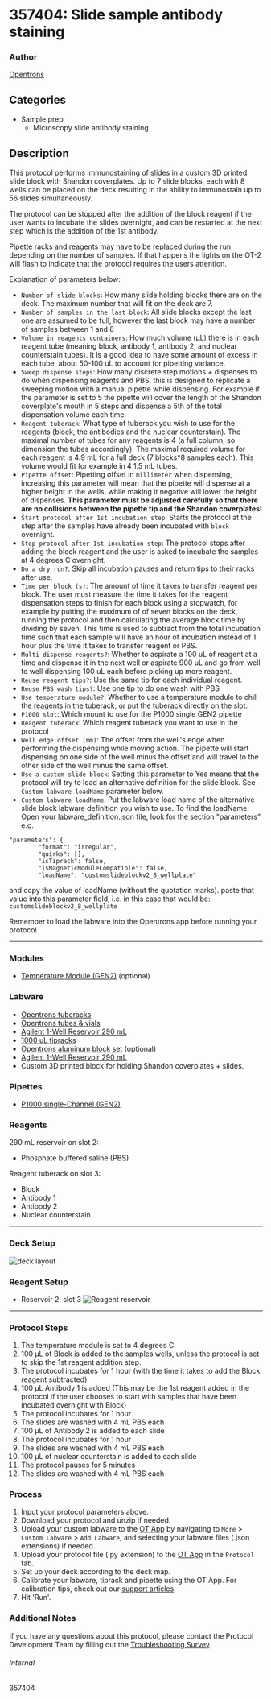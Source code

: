 # 357404: Slide sample antibody staining

### Author
[Opentrons](https://opentrons.com/)

## Categories
* Sample prep
	* Microscopy slide antibody staining

## Description
This protocol performs immunostaining of slides in a custom 3D printed slide block with Shandon coverplates.
Up to 7 slide blocks, each with 8 wells can be placed on the deck resulting in the ability to immunostain up to 56 slides simultaneously.

The protocol can be stopped after the addition of the block reagent if the user wants to incubate the slides overnight, and can be restarted at the next step which is the addition of the 1st antibody.

Pipette racks and reagents may have to be replaced during the run depending on the number of samples. If that happens the lights on the OT-2 will flash to indicate that the protocol requires the users attention.

Explanation of parameters below:
* `Number of slide blocks`: How many slide holding blocks there are on the deck. The maximum number that will fit on the deck are 7.
* `Number of samples in the last block`: All slide blocks except the last one are assumed to be full, however the last block may have a number of samples between 1 and 8
* `Volume in reagents containers`: How much volume (µL) there is in each reagent tube (meaning block, antibody 1, antibody 2, and nuclear counterstain tubes). It is a good idea to have some amount of excess in each tube, about 50-100 uL to account for pipetting variance.
* `Sweep dispense steps`: How many discrete step motions + dispenses to do when dispensing reagents and PBS, this is designed to replicate a sweeping motion with a manual pipette while dispensing. For example if the parameter is set to 5 the pipette will cover the length of the Shandon coverplate's mouth in 5 steps and dispense a 5th of the total dispensation volume each time.
* `Reagent tuberack`: What type of tuberack you wish to use for the reagents (block, the antibodies and the nuclear counterstain). The maximal number of tubes for any reagents is 4 (a full column, so dimension the tubes accordingly). The maximal required volume for each reagent is 4.9 mL for a full deck (7 blocks*8 samples each). This volume would fit for example in 4 1.5 mL tubes.
* `Pipette offset`: Pipetting offset in `millimeter` when dispensing, increasing this parameter will mean that the pipette will dispense at a higher height in the wells, while making it negative will lower the height of dispenses. **This parameter must be adjusted carefully so that there are no collisions between the pipette tip and the Shandon coverplates!**
* `Start protocol after 1st incubation step`: Starts the protocol at the step after the samples have already been incubated with `block` overnight.
* `Stop protocol after 1st incubation step`: The protocol stops after adding the block reagent and the user is asked to incubate the samples at 4 degrees C overnight.
* `Do a dry run?`: Skip all incubation pauses and return tips to their racks after use.
* `Time per block (s)`: The amount of time it takes to transfer reagent per block. The user must measure the time it takes for the reagent dispensation steps to finish for each block using a stopwatch, for example by putting the maximum of of seven blocks on the deck, running the protocol and then calculating the average block time by dividing by seven. This time is used to subtract from the total incubation time such that each sample will have an hour of incubation instead of 1 hour plus the time it takes to transfer reagent or PBS.
* `Multi-dispense reagents?`: Whether to aspirate a 100 uL of reagent at a time and dispense it in the next well or aspirate 900 uL and go from well to well dispensing 100 uL each before picking up more reagent.
* `Reuse reagent tips?`: Use the same tip for each individual reagent.
* `Reuse PBS wash tips?`: Use one tip to do one wash with PBS
* `Use temperature module?`: Whether to use a temperature module to chill the reagents in the tuberack, or put the tuberack directly on the slot.
* `P1000 slot`: Which mount to use for the P1000 single GEN2 pipette
* `Reagent tuberack`: Which reagent tuberack you want to use in the protocol
* `Well edge offset (mm)`: The offset from the well's edge when performing the dispensing while moving action. The pipette will start dispensing on one side of the well minus the offset and will travel to the other side of the well minus the same offset.
* `Use a custom slide block`: Setting this parameter to Yes means that the protocol will try to load an alternative definition for the slide block. See `Custom labware loadName` parameter below.
* `Custom labware loadName`: Put the labware load name of the alternative slide block labware definition you wish to use. To find the loadName: Open your labware_definition.json file, look for the section "parameters"
e.g.
```
"parameters": {
		"format": "irregular",
		"quirks": [],
		"isTiprack": false,
		"isMagneticModuleCompatible": false,
		"loadName": "customslideblockv2_8_wellplate"
```
and copy the value of loadName (without the quotation marks). paste that value into this parameter field, i.e. in this case that would be: `customslideblockv2_8_wellplate`

Remember to load the labware into the Opentrons app before running your protocol

---

### Modules
* [Temperature Module (GEN2)](https://shop.opentrons.com/collections/hardware-modules/products/tempdeck) (optional)

### Labware
* [Opentrons tuberacks](https://shop.opentrons.com/4-in-1-tube-rack-set/)
* [Opentrons tubes & vials](https://shop.opentrons.com/consumables/)
* [Agilent 1-Well Reservoir 290 mL](https://labware.opentrons.com/agilent_1_reservoir_290ml)
* [1000 uL tipracks](https://shop.opentrons.com/opentrons-1000-l-tips/)
* [Opentrons aluminum block set](https://shop.opentrons.com/aluminum-block-set/) (optional)
* [Agilent 1-Well Reservoir 290 mL](https://labware.opentrons.com/agilent_1_reservoir_290ml)
* Custom 3D printed block for holding Shandon coverplates + slides.

### Pipettes
* [P1000 single-Channel (GEN2)](https://shop.opentrons.com/single-channel-electronic-pipette-p20/)

### Reagents
290 mL reservoir on slot 2:
* Phosphate buffered saline (PBS)

Reagent tuberack on slot 3:
* Block
* Antibody 1
* Antibody 2
* Nuclear counterstain

---

### Deck Setup
![deck layout](https://opentrons-protocol-library-website.s3.amazonaws.com/custom-README-images/357404/deck.jpg)

### Reagent Setup
* Reservoir 2: slot 3
![Reagent reservoir](https://opentrons-protocol-library-website.s3.amazonaws.com/custom-README-images/357404/reagent_tuberack.jpg)

---

### Protocol Steps
1. The temperature module is set to 4 degrees C.
2. 100 µL of Block is added to the samples wells, unless the protocol is set to skip the 1st reagent addition step.
3. The protocol incubates for 1 hour (with the time it takes to add the Block reagent subtracted)
4. 100 µL Antibody 1 is added (This may be the 1st reagent added in the protocol if the user chooses to start with samples that have been incubated overnight with Block)
5. The protocol incubates for 1 hour
6. The slides are washed with 4 mL PBS each
7. 100 µL of Antibody 2 is added to each slide
8. The protocol incubates for 1 hour
9.  The slides are washed with 4 mL PBS each
10. 100 µL of nuclear counterstain is added to each slide
11. The protocol pauses for 5 minutes
12. The slides are washed with 4 mL PBS each

### Process
1. Input your protocol parameters above.
2. Download your protocol and unzip if needed.
3. Upload your custom labware to the [OT App](https://opentrons.com/ot-app) by navigating to `More` > `Custom Labware` > `Add Labware`, and selecting your labware files (.json extensions) if needed.
4. Upload your protocol file (.py extension) to the [OT App](https://opentrons.com/ot-app) in the `Protocol` tab.
5. Set up your deck according to the deck map.
6. Calibrate your labware, tiprack and pipette using the OT App. For calibration tips, check out our [support articles](https://support.opentrons.com/en/collections/1559720-guide-for-getting-started-with-the-ot-2).
7. Hit 'Run'.

### Additional Notes
If you have any questions about this protocol, please contact the Protocol Development Team by filling out the [Troubleshooting Survey](https://protocol-troubleshooting.paperform.co/).

###### Internal
357404
